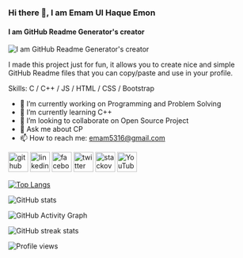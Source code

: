 ### Hi there 👋, I am Emam Ul Haque Emon
#### I am GitHub Readme Generator's creator
![I am GitHub Readme Generator's creator](https://arturssmirnovs.github.io/github-profile-readme-generator/images/banner.png)

I made this project just for fun, it allows you to create nice and simple GitHub Readme files that you can copy/paste and use in your profile.

Skills:  C / C++ / JS / HTML / CSS / Bootstrap

- 🔭 I’m currently working on Programming and Problem Solving 
- 🌱 I’m currently learning C++ 
- 👯 I’m looking to collaborate on Open Source Project 
- 💬 Ask me about CP 
- 📫 How to reach me: emam5316@gmail.com 


[<img src='https://cdn.jsdelivr.net/npm/simple-icons@3.0.1/icons/github.svg' alt='github' height='40'>](https://github.com/https://github.com/eEmmFinity)  [<img src='https://cdn.jsdelivr.net/npm/simple-icons@3.0.1/icons/linkedin.svg' alt='linkedin' height='40'>](https://www.linkedin.com/in/https://www.linkedin.com/in/emam-ul-haque-emon-805ba8160//)  [<img src='https://cdn.jsdelivr.net/npm/simple-icons@3.0.1/icons/facebook.svg' alt='facebook' height='40'>](https://www.facebook.com/https://www.facebook.com/emamulhaque.emon.31/)  [<img src='https://cdn.jsdelivr.net/npm/simple-icons@3.0.1/icons/twitter.svg' alt='twitter' height='40'>](https://twitter.com/https://twitter.com/EmamUlHaqueEmo4)  [<img src='https://cdn.jsdelivr.net/npm/simple-icons@3.0.1/icons/stackoverflow.svg' alt='stackoverflow' height='40'>](https://stackoverflow.com/users/https://stackoverflow.com/users/18374500/emam-ul-haque-emon)  [<img src='https://cdn.jsdelivr.net/npm/simple-icons@3.0.1/icons/youtube.svg' alt='YouTube' height='40'>](https://www.youtube.com/channel/https://www.youtube.com/channel/UCOUv3PE4n8-pwvULMIvSY7w)  

[![Top Langs](https://github-readme-stats.vercel.app/api/top-langs/?username=https://github.com/eEmmFinity)](https://github.com/anuraghazra/github-readme-stats)

![GitHub stats](https://github-readme-stats.vercel.app/api?username=https://github.com/eEmmFinity&show_icons=true&count_private=true)  

![GitHub Activity Graph](https://activity-graph.herokuapp.com/graph?username=https://github.com/eEmmFinity)  

![GitHub streak stats](https://streak-stats.demolab.com/?user=https://github.com/eEmmFinity)  

![Profile views](https://gpvc.arturio.dev/https://github.com/eEmmFinity)  
